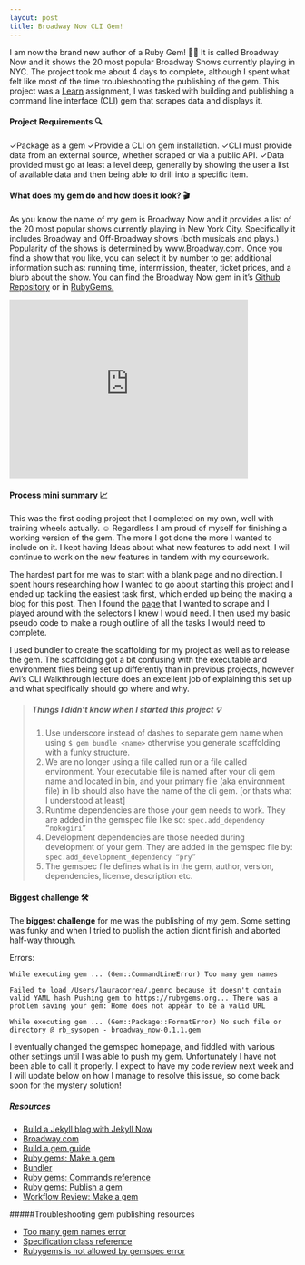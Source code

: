 ```yaml
---
layout: post
title: Broadway Now CLI Gem!
---
```


I am now the brand new author of a Ruby Gem! :tada::dancer: It is called Broadway Now and it shows the 20 most popular Broadway Shows currently playing in NYC. The project took me about 4 days to complete, although I spent what felt like most of the time troubleshooting the publishing of the gem. This project was a [Learn](https://learn.co/verified/?coupon=lv-student-referral-25&utm_campaign=Learn%20Student%20Referral%20Program&utm_medium=In%20App%20Email&utm_source=Learn.co%20Email%20Drips) assignment, I was tasked with building and publishing a command line interface (CLI) gem that scrapes data and displays it.

#### Project Requirements :mag:
✓Package as a gem
✓Provide a CLI on gem installation.
✓CLI must provide data from an external source, whether scraped or via a public API.
✓Data provided must go at least a level deep, generally by showing the user a list of available data and then being able to drill into a specific item.

#### What does my gem do and how does it look? :clapper:

As you know the name of my gem is Broadway Now and it provides a list of the 20 most popular shows currently playing in New York City. Specifically it includes Broadway and Off-Broadway shows (both musicals and plays.) Popularity of the shows is determined by www.Broadway.com. Once you find a show that you like, you can select it by number to get additional information such as: running time, intermission, theater, ticket prices, and a blurb about the show. You can find the Broadway Now gem in it’s [Github Repository]( ) or in [RubyGems.]( https://rubygems.org/gems/broadway_now ) 

<iframe width="420" height="315" src="https://www.youtube.com/embed/Edv71AV-DGM" frameborder="0" allowfullscreen></iframe>

#### Process mini summary :chart_with_upwards_trend:

This was the first coding project that I completed on my own, well with training wheels actually. :relaxed: Regardless I am proud of myself for finishing a working version of the gem. The more I got done the more I wanted to include on it. I kept having Ideas about what new features to add next. I will continue to work on the new features in tandem with my coursework. 

The hardest part for me was to start with a blank page and no direction. I spent hours researching how I wanted to go about starting this project and I ended up tackling the easiest task first, which ended up being the making a blog for this post. Then I found the [page](http://www.broadway.com/) that I wanted to scrape and I played around with the selectors I knew I would need. I then used my basic pseudo code to make a rough outline of all the tasks I would need to complete.

I used bundler to create the scaffolding for my project as well as to release the gem. The scaffolding got a bit confusing with the executable and environment files being set up differently than in previous projects, however Avi’s CLI Walkthrough lecture does an excellent job of explaining this set up and what specifically should go where and why.

>##### Things I didn’t know when I started this project :bulb:
>1. Use underscore instead of dashes to separate gem name when using `$ gem bundle <name>` otherwise you generate scaffolding with a funky structure.
>2. We are no longer using a file called run or a file called environment. Your executable file is named after your cli gem name and located in bin, and your primary file (aka environment file) in lib should also have the name of the cli gem. [or thats what I understood at least]
>3. Runtime dependencies are those your gem needs to work. They are added in the gemspec file like so: `spec.add_dependency “nokogiri”`
>4.  Development dependencies are those needed during development of your gem. They are added in the gemspec file by: `spec.add_development_dependency “pry”`
>5.  The gemspec file defines what is in the gem, author, version, dependencies, license, description etc.

#### Biggest challenge :hammer_and_wrench:

The **biggest challenge** for me was the publishing of my gem. Some setting was funky and when I tried to publish the action didnt finish and aborted half-way through. 

Errors:

`While executing gem ... (Gem::CommandLineError)
    Too many gem names`

`Failed to load /Users/lauracorrea/.gemrc because it doesn't contain valid YAML hash
Pushing gem to https://rubygems.org...
There was a problem saving your gem: Home does not appear to be a valid URL`

`While executing gem ... (Gem::Package::FormatError)
    No such file or directory @ rb_sysopen - broadway_now-0.1.1.gem`

I eventually changed the gemspec homepage, and fiddled with various other settings until I was able to push my gem. Unfortunately I have not been able to call it properly. I expect to have my code review next week and I will update below on how I manage to resolve this issue, so come back soon for the mystery solution!












##### Resources
- [Build a Jekyll blog with Jekyll Now](https://www.smashingmagazine.com/2014/08/build-blog-jekyll-github-pages/)
- [Broadway.com](http://www.broadway.com/)
- [Build a gem guide](https://quickleft.com/blog/engineering-lunch-series-step-by-step-guide-to-building-your-first-ruby-gem/)
- [Ruby gems: Make a gem](http://guides.rubygems.org/make-your-own-gem/)
- [Bundler](http://bundler.io/v1.11/bundle_gem.html)
- [Ruby gems: Commands reference](http://guides.rubygems.org/command-reference/)
- [Ruby gems: Publish a gem](http://guides.rubygems.org/publishing/)
- [Workflow Review: Make a gem](http://lcorr8.github.io/Workflow-review-worksheet-cli-gem/)

#####Troubleshooting gem publishing resources
- [Too many gem names error](https://fleetingdev.wordpress.com/2015/03/21/how-to-fix-the-%C2%93too-many-gem-names%C2%94-error-when-running-gem-build/)
- [Specification class reference](http://guides.rubygems.org/specification-reference/)
- [Rubygems is not allowed by gemspec error](http://bparanj.blogspot.com/2015/06/error-httpsrubygemsorg-is-not-allowed.html)









